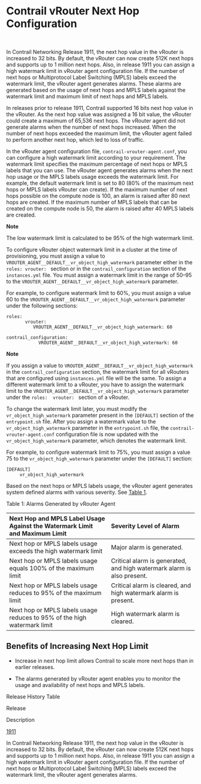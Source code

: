 # Contrail vRouter Next Hop Configuration

 

<span id="jd0e10">In Contrail Networking Release 1911, the next hop
value in the vRouter is increased to 32 bits. By default, the vRouter
can now create 512K next hops and supports up to 1 million next hops.
Also, in release 1911 you can assign a high watermark limit in vRouter
agent configuration file. If the number of next hops or Multiprotocol
Label Switching (MPLS) labels exceed the watermark limit, the vRouter
agent generates alarms.</span> These alarms are generated based on the
usage of next hops and MPLS labels against the watermark limit and
maximum limit of next hops and MPLS labels.

In releases prior to release 1911, Contrail supported 16 bits next hop
value in the vRouter. As the next hop value was assigned a 16 bit value,
the vRouter could create a maximum of 65,536 next hops. The vRouter
agent did not generate alarms when the number of next hops increased.
When the number of next hops exceeded the maximum limit, the vRouter
agent failed to perform another next hop, which led to loss of traffic.

In the vRouter agent configuration file, `contrail-vrouter-agent.conf`,
you can configure a high watermark limit according to your requirement.
The watermark limit specifies the maximum percentage of next hops or
MPLS labels that you can use. The vRouter agent generates alarms when
the next hop usage or the MPLS labels usage exceeds the watermark limit.
For example, the default watermark limit is set to 80 (80% of the
maximum next hops or MPLS labels vRouter can create). If the maximum
number of next hops possible on the compute node is 100, an alarm is
raised after 80 next hops are created. If the maximum number of MPLS
labels that can be created on the compute node is 50, the alarm is
raised after 40 MPLS labels are created.

**Note**

The low watermark limit is calculated to be 95% of the high watermark
limit.

To configure vRouter object watermark limit in a cluster at the time of
provisioning, you must assign a value to
`VROUTER_AGENT__DEFAULT__vr_object_high_watermark` parameter either in
the `roles: vrouter: ` section or in the `contrail_configuration`
section of the `instances.yml` file. You must assign a watermark limit
in the range of 50–95 to the
`VROUTER_AGENT__DEFAULT__vr_object_high_watermark` parameter.

<div id="jd0e49" class="example" dir="ltr">

For example, to configure watermark limit to 60%, you must assign a
value 60 to the `VROUTER_AGENT__DEFAULT__vr_object_high_watermark`
parameter under the following sections:

    roles:
           vrouter:
              VROUTER_AGENT__DEFAULT__vr_object_high_watermark: 60

</div>

<div id="jd0e64" class="example" dir="ltr">

    contrail_configuration:
                VROUTER_AGENT__DEFAULT__vr_object_high_watermark: 60

</div>

**Note**

If you assign a value to
`VROUTER_AGENT__DEFAULT__vr_object_high_watermark` in the
`contrail_configuration` section, the watermark limit for all vRouters
that are configured using `instances.yml` file will be the same. To
assign a different watermark limit to a vRouter, you have to assign the
watermark limit to the
`VROUTER_AGENT__DEFAULT__vr_object_high_watermark` parameter under the
`roles:  vrouter: ` section of a vRouter.

To change the watermark limit later, you must modify the
`vr_object_high_watermark` parameter present in the `[DEFAULT]` section
of the `entrypoint.sh` file. After you assign a watermark value to the
`vr_object_high_watermark` parameter in the `entrypoint.sh` file, the
`contrail-vrouter-agent.conf` configuration file is now updated with the
`vr_object_high_watermark` parameter, which denotes the watermark limit.

<div id="jd0e119" class="example" dir="ltr">

For example, to configure watermark limit to 75%, you must assign a
value 75 to the `vr_object_high_watermark` parameter under the
`[DEFAULT]` section:

    [DEFAULT]
         vr_object_high_watermark

</div>

Based on the next hops or MPLS labels usage, the vRouter agent generates
system defined alarms with various severity. See
[Table 1](next-hop-limit-increase.html#nh-usage-table).

Table 1: Alarms Generated by vRouter Agent

| Next Hop and MPLS Label Usage Against the Watermark Limit and Maximum Limit | Severity Level of Alarm                                                |
|:----------------------------------------------------------------------------|:-----------------------------------------------------------------------|
| Next hop or MPLS labels usage exceeds the high watermark limit              | Major alarm is generated.                                              |
| Next hop or MPLS labels usage equals 100% of the maximum limit              | Critical alarm is generated, and high watermark alarm is also present. |
| Next hop or MPLS labels usage reduces to 95% of the maximum limit           | Critical alarm is cleared, and high watermark alarm is present.        |
| Next hop or MPLS labels usage reduces to 95% of the high watermark limit    | High watermark alarm is cleared.                                       |

## Benefits of Increasing Next Hop Limit

-   Increase in next hop limit allows Contrail to scale more next hops
    than in earlier releases.

-   The alarms generated by vRouter agent enables you to monitor the
    usage and availability of next hops and MPLS labels.

<div class="table">

<div class="caption">

Release History Table

</div>

<div class="table-row table-head">

<div class="table-cell">

Release

</div>

<div class="table-cell">

Description

</div>

</div>

<div class="table-row">

<div class="table-cell">

[1911](#jd0e10)

</div>

<div class="table-cell">

In Contrail Networking Release 1911, the next hop value in the vRouter
is increased to 32 bits. By default, the vRouter can now create 512K
next hops and supports up to 1 million next hops. Also, in release 1911
you can assign a high watermark limit in vRouter agent configuration
file. If the number of next hops or Multiprotocol Label Switching (MPLS)
labels exceed the watermark limit, the vRouter agent generates alarms.

</div>

</div>

</div>

 
